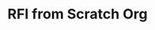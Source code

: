 # RFI from Scratch Org

<div id="lightning"></div>

<script type="text/javascript" src="https://data-agility-470-dev-ed.scratch.my.site.com/lightning/lightning.out.js"></script>

<script type="text/javascript">
$Lightning.use("c:requestForInformationApp", function() {
        $Lightning.createComponent(
             "c:requestForInformationForm",
             {"rfi_controller":"RFI Controller 0000"},
             "lightning",
             function(cmp) {
                 console.log("LWC Component Created.");
             } 
      );
    },
    'https://data-agility-470-dev-ed.scratch.my.site.com/Admissions'
);
</script>
